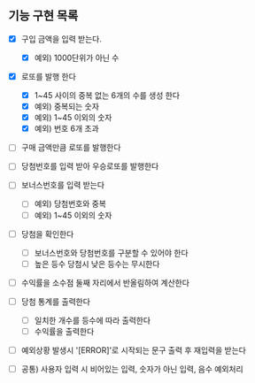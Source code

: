 ## 기능 구현 목록

- [x] 구입 금액을 입력 받는다.   
    - [x] 예외) 1000단위가 아닌 수
- [x] 로또를 발행 한다
   - [x] 1~45 사이의 중복 없는 6개의 수를 생성 한다
   - [x] 예외) 중복되는 숫자
   - [x] 예외) 1~45 이외의 숫자
   - [x] 예외) 번호 6개 초과
- [ ] 구매 금액만큼 로또를 발행한다   
- [ ] 당첨번호를 입력 받아 우승로또를 발행한다
- [ ] 보너스번호를 입력 받는다
    - [ ] 예외) 당첨번호와 중복
    - [ ] 예외) 1~45 이외의 숫자
- [ ] 당첨을 확인한다
    - [ ] 보너스번호와 당첨번호를 구분할 수 있어야 한다
    - [ ] 높은 등수 당첨시 낮은 등수는 무시한다
- [ ] 수익률을 소수점 둘째 자리에서 반올림하여 계산한다
- [ ] 당첨 통계를 출력한다
    - [ ] 일치한 개수를 등수에 따라 출력한다   
    - [ ] 수익률을 출력한다
- [ ] 예외상황 발생시 '[ERROR]'로 시작되는 문구 출력 후 재입력을 받는다


- [ ] 공통) 사용자 입력 시 비어있는 입력, 숫자가 아닌 입력, 음수 예외처리
